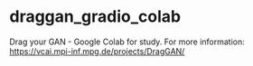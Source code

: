 # draggan_gradio_colab
Drag your GAN - Google Colab for study. 
For more information: https://vcai.mpi-inf.mpg.de/projects/DragGAN/
